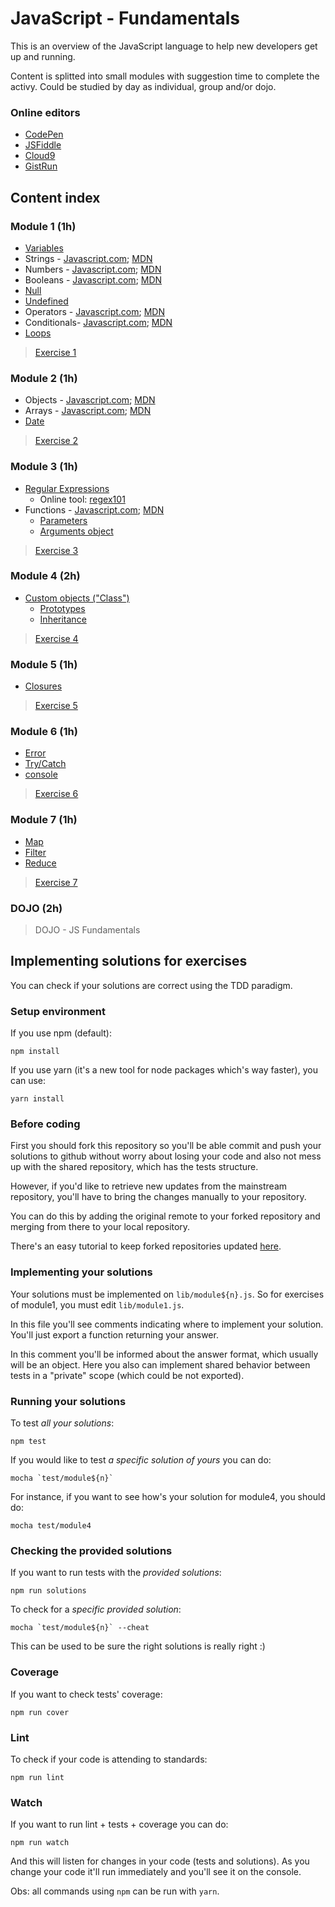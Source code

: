 # JavaScript - Fundamentals #

This is an overview of the JavaScript language to help new developers get up and running.

Content is splitted into small modules with suggestion time to complete the activy.
Could be studied by day as individual, group and/or dojo.

### Online editors ###

* [CodePen](http://codepen.io)
* [JSFiddle](http://jsfiddle.net)
* [Cloud9](http://c9.io)
* [GistRun](https://gist.run/)

## Content index ##

### Module 1 (1h) ###
* [Variables](https://www.javascript.com/learn/javascript/variables)
* Strings - [Javascript.com](https://www.javascript.com/learn/javascript/strings); [MDN](https://developer.mozilla.org/en-US/docs/Web/JavaScript/Reference/Global_Objects/String)
* Numbers - [Javascript.com](https://www.javascript.com/learn/javascript/numbers); [MDN](https://developer.mozilla.org/en-US/docs/Web/JavaScript/Reference/Global_Objects/Number)
* Booleans - [Javascript.com](https://www.javascript.com/learn/javascript/booleans); [MDN](https://developer.mozilla.org/en-US/docs/Web/JavaScript/Reference/Global_Objects/Boolean)
* [Null](https://developer.mozilla.org/en-US/docs/Web/JavaScript/Reference/Global_Objects/null)
* [Undefined](https://developer.mozilla.org/en-US/docs/Web/JavaScript/Reference/Global_Objects/undefined)
* Operators - [Javascript.com](https://www.javascript.com/learn/javascript/operators); [MDN](https://developer.mozilla.org/en-US/docs/Web/JavaScript/Reference/Operators)
* Conditionals- [Javascript.com](https://www.javascript.com/learn/javascript/conditionals); [MDN](https://developer.mozilla.org/en-US/docs/Web/JavaScript/Reference/Statements/if...else)
* [Loops](https://developer.mozilla.org/en-US/docs/Web/JavaScript/Guide/Loops_and_iteration)

> [Exercise 1](./docs/exercises/1.module.md)

### Module 2 (1h) ###
* Objects - [Javascript.com](https://www.javascript.com/learn/javascript/objects); [MDN](https://developer.mozilla.org/en-US/docs/Web/JavaScript/Guide/Working_with_Objects)
* Arrays - [Javascript.com](https://www.javascript.com/learn/javascript/arrays); [MDN](https://developer.mozilla.org/en-US/docs/Web/JavaScript/Reference/Global_Objects/Array)
* [Date](https://developer.mozilla.org/en-US/docs/Web/JavaScript/Guide/Numbers_and_dates#Date_object)

> [Exercise 2](./docs/exercises/2.module.md)

### Module 3 (1h) ###
* [Regular Expressions](https://developer.mozilla.org/en-US/docs/Web/JavaScript/Guide/Regular_Expressions)
    * Online tool: [regex101](https://regex101.com/)
* Functions - [Javascript.com](https://www.javascript.com/learn/javascript/functions); [MDN](https://developer.mozilla.org/en-US/docs/Glossary/Function)
    * [Parameters](https://developer.mozilla.org/en-US/docs/Web/JavaScript/Guide/Functions#Function_parameters)
    * [Arguments object](https://developer.mozilla.org/en-US/docs/Web/JavaScript/Guide/Functions#Using_the_arguments_object)

> [Exercise 3](./docs/exercises/3.module.md)

### Module 4 (2h) ###
* [Custom objects ("Class")](https://developer.mozilla.org/en-US/docs/Learn/JavaScript/Objects/Object-oriented_JS)
    * [Prototypes](https://developer.mozilla.org/en-US/docs/Learn/JavaScript/Objects/Object_prototypes)
    * [Inheritance](https://developer.mozilla.org/en-US/docs/Learn/JavaScript/Objects/Inheritance)

> [Exercise 4](./docs/exercises/4.module.md)

### Module 5 (1h) ###
* [Closures](https://developer.mozilla.org/en-US/docs/Web/JavaScript/Closures)

> [Exercise 5](./docs/exercises/5.module.md)

### Module 6 (1h) ###
* [Error](https://developer.mozilla.org/en-US/docs/Web/JavaScript/Guide/Control_flow_and_error_handling#Exception_handling_statements)
* [Try/Catch](https://developer.mozilla.org/en-US/docs/Web/JavaScript/Reference/Statements/try...catch)
* [console](https://developers.google.com/web/tools/chrome-devtools/console/console-reference)

> [Exercise 6](./docs/exercises/6.module.md)

### Module 7 (1h) ###
* [Map](https://developer.mozilla.org/en-US/docs/Web/JavaScript/Reference/Global_Objects/Array/map)
* [Filter](https://developer.mozilla.org/en-US/docs/Web/JavaScript/Reference/Global_Objects/Array/filter)
* [Reduce](https://developer.mozilla.org/en-US/docs/Web/JavaScript/Reference/Global_Objects/Array/reduce)

> [Exercise 7](./docs/exercises/7.module.md)

### DOJO (2h) ###

> DOJO - JS Fundamentals

## Implementing solutions for exercises ##

You can check if your solutions are correct using the TDD paradigm.

### Setup environment ###
If you use npm (default):

```shell
npm install
```

If you use yarn (it's a new tool for node packages which's way faster), you can use:

```shell
yarn install
```

### Before coding ###
First you should fork this repository so you'll be able commit and push your solutions to github without worry about losing your code and also not mess up with the shared repository, which has the tests structure.

However, if you'd like to retrieve new updates from the mainstream repository, you'll have to bring the changes manually to your repository.

You can do this by adding the original remote to your forked repository and merging from there to your local repository.

There's an easy tutorial to keep forked repositories updated [here](https://www.youtube.com/watch?v=-zvHQXnBO6c).

### Implementing your solutions ###
Your solutions must be implemented on `lib/module${n}.js`.
So for exercises of module1, you must edit `lib/module1.js`.

In this file you'll see comments indicating where to implement your solution.
You'll just export a function returning your answer.

In this comment you'll be informed about the answer format, which usually will be an object.
Here you also can implement shared behavior between tests in a "private" scope (which could be not exported).

### Running your solutions ###

To test *all your solutions*:
```shell
npm test
```

If you would like to test *a specific solution of yours* you can do:

```shell
mocha `test/module${n}`
```

For instance, if you want to see how's your solution for module4, you should do:

```shell
mocha test/module4
```

### Checking the provided solutions ###

If you want to run tests with the *provided solutions*:

```shell
npm run solutions
```

To check for a *specific provided solution*:

```shell
mocha `test/module${n}` --cheat
```

This can be used to be sure the right solutions is really right :)

### Coverage ###

If you want to check tests' coverage:

```shell
npm run cover
```

### Lint ###

To check if your code is attending to standards:

```shell
npm run lint
```

### Watch ###

If you want to run lint + tests + coverage you can do:

```shell
npm run watch
```

And this will listen for changes in your code (tests and solutions).
As you change your code it'll run immediately and you'll see it on the console.

Obs: all commands using `npm` can be run with `yarn`.


